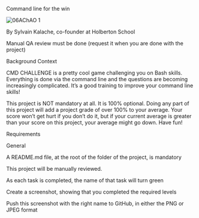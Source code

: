 Command line for the win

![06AChAO 1](https://user-images.githubusercontent.com/88311316/147154160-80c357aa-2bd9-4463-a21a-a71ee89608a0.png)



By Sylvain Kalache, co-founder at Holberton School
 
 Manual QA review must be done (request it when you are done with the project)


 Background Context

CMD CHALLENGE is a pretty cool game challenging you on Bash skills. Everything is done via the command line and the questions are becoming increasingly complicated. It’s a good training to improve your command line skills!


This project is NOT mandatory at all. It is 100% optional. Doing any part of this project will add a project grade of over 100% to your average. Your score won’t get hurt if you don’t do it, but if your current average is greater than your score on this project, your average might go down. Have fun!



Requirements

General

A README.md file, at the root of the folder of the project, is mandatory

This project will be manually reviewed.

As each task is completed, the name of that task will turn green

Create a screenshot, showing that you completed the required levels

Push this screenshot with the right name to GitHub, in either the PNG or JPEG format

